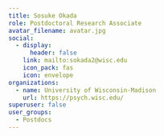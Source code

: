 ```yaml
---
title: Sosuke Okada
role: Postdoctoral Research Associate
avatar_filename: avatar.jpg
social:
  - display:
      header: false
    link: mailto:sokada2@wisc.edu
    icon_pack: fas
    icon: envelope
organizations:
  - name: University of Wisconsin-Madison
    url: https://psych.wisc.edu/
superuser: false
user_groups:
  - Postdocs
---
```

